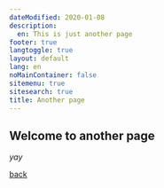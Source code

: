 ```yaml
---
dateModified: 2020-01-08
description: 
  en: This is just another page
footer: true
langtoggle: true
layout: default
lang: en
noMainContainer: false
sitemenu: true
sitesearch: true
title: Another page
---
```


## Welcome to another page

_yay_

[back](./)

